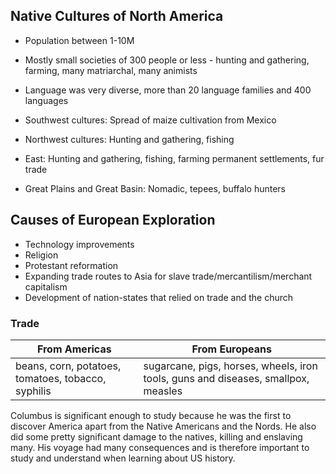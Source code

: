 ## Native Cultures of North America
- Population between 1-10M
- Mostly small societies of 300 people or less - hunting and gathering, farming, many matriarchal, many animists
- Language was very diverse, more than 20 language families and 400 languages

- Southwest cultures: Spread of maize cultivation from Mexico
- Northwest cultures: Hunting and gathering, fishing
- East: Hunting and gathering, fishing, farming permanent settlements, fur trade
- Great Plains and Great Basin: Nomadic, tepees, buffalo hunters

## Causes of European Exploration
- Technology improvements
- Religion
- Protestant reformation
- Expanding trade routes to Asia for slave trade/mercantilism/merchant capitalism
- Development of nation-states that relied on trade and the church

### Trade
| From Americas | From Europeans |
|----|----|
|beans, corn, potatoes, tomatoes, tobacco, syphilis|sugarcane, pigs, horses, wheels, iron tools, guns and diseases, smallpox, measles

Columbus is significant enough to study because he was the first to discover America apart from the Native Americans and the Nords. He also did some pretty significant damage to the natives, killing and enslaving many. His voyage had many consequences and is therefore important to study and understand when learning about US history.


<!--stackedit_data:
eyJoaXN0b3J5IjpbNDIzMTE2ODk1LC0xNDc3NjI3NjQ1LC0zMz
I1NTUzOTQsNTk4NDMxODUyLDE4NjIyNDk5MDNdfQ==
-->
